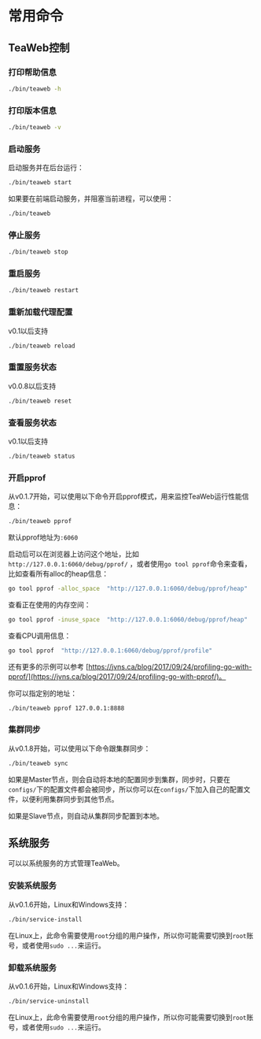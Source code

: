 # 常用命令
## TeaWeb控制
### 打印帮助信息
~~~bash
./bin/teaweb -h
~~~

### 打印版本信息
~~~bash
./bin/teaweb -v
~~~

### 启动服务
启动服务并在后台运行：
~~~bash
./bin/teaweb start
~~~

如果要在前端启动服务，并阻塞当前进程，可以使用：
~~~bash
./bin/teaweb
~~~

### 停止服务
~~~bash
./bin/teaweb stop
~~~

### 重启服务
~~~bash
./bin/teaweb restart
~~~

### 重新加载代理配置
v0.1以后支持
~~~bash
./bin/teaweb reload
~~~

### 重置服务状态
v0.0.8以后支持
~~~bash
./bin/teaweb reset
~~~

### 查看服务状态
v0.1以后支持
~~~bash
./bin/teaweb status
~~~

### 开启pprof
从v0.1.7开始，可以使用以下命令开启pprof模式，用来监控TeaWeb运行性能信息：
~~~bash
./bin/teaweb pprof
~~~
默认pprof地址为`:6060`

启动后可以在浏览器上访问这个地址，比如 `http://127.0.0.1:6060/debug/pprof/` ，或者使用`go tool pprof`命令来查看，比如查看所有alloc的heap信息：
~~~bash
go tool pprof -alloc_space  "http://127.0.0.1:6060/debug/pprof/heap"
~~~

查看正在使用的内存空间：
~~~bash
go tool pprof -inuse_space  "http://127.0.0.1:6060/debug/pprof/heap"
~~~

查看CPU调用信息：
~~~bash
go tool pprof  "http://127.0.0.1:6060/debug/pprof/profile"
~~~

还有更多的示例可以参考 [https://jvns.ca/blog/2017/09/24/profiling-go-with-pprof/](https://jvns.ca/blog/2017/09/24/profiling-go-with-pprof/)。

你可以指定别的地址：
~~~bash
./bin/teaweb pprof 127.0.0.1:8888
~~~

### 集群同步
从v0.1.8开始，可以使用以下命令跟集群同步：
~~~bash
./bin/teaweb sync
~~~
如果是Master节点，则会自动将本地的配置同步到集群，同步时，只要在`configs/`下的配置文件都会被同步，所以你可以在`configs/`下加入自己的配置文件，以便利用集群同步到其他节点。

如果是Slave节点，则自动从集群同步配置到本地。


## 系统服务
可以以系统服务的方式管理TeaWeb。

### 安装系统服务
从v0.1.6开始，Linux和Windows支持：
~~~bash
./bin/service-install
~~~

在Linux上，此命令需要使用`root`分组的用户操作，所以你可能需要切换到`root`账号，或者使用`sudo ...`来运行。

### 卸载系统服务
从v0.1.6开始，Linux和Windows支持：
~~~bash
./bin/service-uninstall
~~~

在Linux上，此命令需要使用`root`分组的用户操作，所以你可能需要切换到`root`账号，或者使用`sudo ...`来运行。